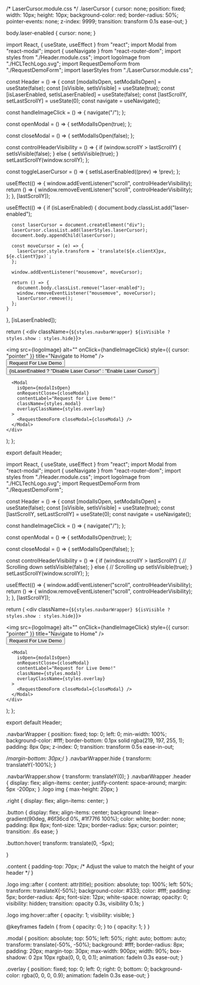 /* LaserCursor.module.css */
.laserCursor {
  cursor: none;
  position: fixed;
  width: 10px;
  height: 10px;
  background-color: red;
  border-radius: 50%;
  pointer-events: none;
  z-index: 9999;
  transition: transform 0.1s ease-out;
}

body.laser-enabled {
  cursor: none;
}



import React, { useState, useEffect } from "react";
import Modal from "react-modal";
import { useNavigate } from "react-router-dom";
import styles from "./Header.module.css";
import logoImage from "./HCLTechLogo.svg";
import RequestDemoForm from "./RequestDemoForm";
import laserStyles from "./LaserCursor.module.css";

const Header = () => {
  const [modalIsOpen, setModalIsOpen] = useState(false);
  const [isVisible, setIsVisible] = useState(true);
  const [isLaserEnabled, setIsLaserEnabled] = useState(false);
  const [lastScrollY, setLastScrollY] = useState(0);
  const navigate = useNavigate();

  const handleImageClick = () => {
    navigate("/");
  };

  const openModal = () => {
    setModalIsOpen(true);
  };

  const closeModal = () => {
    setModalIsOpen(false);
  };

  const controlHeaderVisibility = () => {
    if (window.scrollY > lastScrollY) {
      setIsVisible(false);
    } else {
      setIsVisible(true);
    }
    setLastScrollY(window.scrollY);
  };

  const toggleLaserCursor = () => {
    setIsLaserEnabled((prev) => !prev);
  };

  useEffect(() => {
    window.addEventListener("scroll", controlHeaderVisibility);
    return () => {
      window.removeEventListener("scroll", controlHeaderVisibility);
    };
  }, [lastScrollY]);

  useEffect(() => {
    if (isLaserEnabled) {
      document.body.classList.add("laser-enabled");

      const laserCursor = document.createElement("div");
      laserCursor.classList.add(laserStyles.laserCursor);
      document.body.appendChild(laserCursor);

      const moveCursor = (e) => {
        laserCursor.style.transform = `translate(${e.clientX}px, ${e.clientY}px)`;
      };

      window.addEventListener("mousemove", moveCursor);

      return () => {
        document.body.classList.remove("laser-enabled");
        window.removeEventListener("mousemove", moveCursor);
        laserCursor.remove();
      };
    }
  }, [isLaserEnabled]);

  return (
    <div className={`${styles.navbarWrapper} ${isVisible ? styles.show : styles.hide}`}>
      <nav className={styles.header}>
        <div className={styles.logo}>
          <img
            src={logoImage}
            alt=""
            onClick={handleImageClick}
            style={{ cursor: "pointer" }}
            title="Navigate to Home"
          />
        </div>
        <div className={styles.right}>
          <button className={styles.button} onClick={openModal}>
            Request For Live Demo
          </button>
          <button
            className={styles.button}
            onClick={toggleLaserCursor}
          >
            {isLaserEnabled ? "Disable Laser Cursor" : "Enable Laser Cursor"}
          </button>
        </div>
      </nav>
      <div className={styles.border}></div>

      <Modal
        isOpen={modalIsOpen}
        onRequestClose={closeModal}
        contentLabel="Request for Live Demo!"
        className={styles.modal}
        overlayClassName={styles.overlay}
      >
        <RequestDemoForm closeModal={closeModal} />
      </Modal>
    </div>
  );
};

export default Header;









import React, { useState, useEffect } from "react";
import Modal from "react-modal";
import { useNavigate } from "react-router-dom";
import styles from "./Header.module.css";
import logoImage from "./HCLTechLogo.svg";
import RequestDemoForm from "./RequestDemoForm";

const Header = () => {
  const [modalIsOpen, setModalIsOpen] = useState(false);
  const [isVisible, setIsVisible] = useState(true);
  const [lastScrollY, setLastScrollY] = useState(0);
  const navigate = useNavigate();

  const handleImageClick = () => {
    navigate("/");
  };

  const openModal = () => {
    setModalIsOpen(true);
  };

  const closeModal = () => {
    setModalIsOpen(false);
  };

  const controlHeaderVisibility = () => {
    if (window.scrollY > lastScrollY) {
      // Scrolling down
      setIsVisible(false);
    } else {
      // Scrolling up
      setIsVisible(true);
    }
    setLastScrollY(window.scrollY);
  };

  useEffect(() => {
    window.addEventListener("scroll", controlHeaderVisibility);
    return () => {
      window.removeEventListener("scroll", controlHeaderVisibility);
    };
  }, [lastScrollY]);

  return (
    <div className={`${styles.navbarWrapper} ${isVisible ? styles.show : styles.hide}`}>
      <nav className={styles.header}>
        <div className={styles.logo}>
          <img
            src={logoImage}
            alt=""
            onClick={handleImageClick}
            style={{ cursor: "pointer" }}
            title="Navigate to Home"
          />
        </div>
        <div className={styles.right}>
          <button className={styles.button} onClick={openModal}>
            Request For Live Demo
          </button>
        </div>
      </nav>
      <div className={styles.border}></div>

      <Modal
        isOpen={modalIsOpen}
        onRequestClose={closeModal}
        contentLabel="Request for Live Demo!"
        className={styles.modal}
        overlayClassName={styles.overlay}
      >
        <RequestDemoForm closeModal={closeModal} />
      </Modal>
    </div>
  );
};

export default Header;

.navbarWrapper {
  position: fixed;
  top: 0;
  left: 0;
  min-width: 100%;
  background-color: #fff;
  border-bottom: 0.1px solid rgba(219, 197, 255, 1);
  padding: 8px 0px;
  z-index: 0;
  transition: transform 0.5s ease-in-out;

  /*margin-bottom: 30px;*/
}
.navbarWrapper.hide {
  transform: translateY(-100%);
}

.navbarWrapper.show {
  transform: translateY(0);
}
.navbarWrapper .header {
  display: flex;
  align-items: center;
  justify-content: space-around;
  margin: 5px -200px;
}
.logo img {
  max-height: 20px;
}

.right {
  display: flex;
  align-items: center;
}

.button {
  display: flex;
  align-items: center;
  background: linear-gradient(90deg, #6f36cd 0%, #1f77f6 100%);
  color: white;
  border: none;
  padding: 8px 8px;
  font-size: 12px;
  border-radius: 5px;
  cursor: pointer;
  transition: .6s ease;
}

.button:hover{
    transform: translate(0, -5px);
    
    

}

.content {
  padding-top: 70px; /* Adjust the value to match the height of your header */
}

.logo img::after {
  content: attr(title);
  position: absolute;
  top: 100%;
  left: 50%;
  transform: translateX(-50%);
  background-color: #333;
  color: #fff;
  padding: 5px;
  border-radius: 4px;
  font-size: 12px;
  white-space: nowrap;
  opacity: 0;
  visibility: hidden;
  transition: opacity 0.3s, visibility 0.1s;
}

.logo img:hover::after {
  opacity: 1;
  visibility: visible;
}

@keyframes fadeIn {
  from {
    opacity: 0;
  }
  to {
    opacity: 1;
  }
}

.modal {
  position: absolute;
  top: 50%;
  left: 50%;
  right: auto;
  bottom: auto;
  transform: translate(-50%, -50%);
  background: #fff;
  border-radius: 8px;
  padding: 20px;
  margin-top: 30px;
  max-width: 900px;
  width: 90%;
  box-shadow: 0 2px 10px rgba(0, 0, 0, 0.1);
  animation: fadeIn 0.3s ease-out;
}

.overlay {
  position: fixed;
  top: 0;
  left: 0;
  right: 0;
  bottom: 0;
  background-color: rgba(0, 0, 0, 0.9);
  animation: fadeIn 0.3s ease-out;
}
